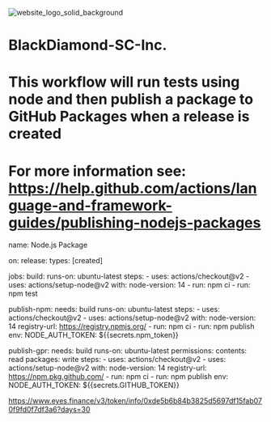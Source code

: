![website_logo_solid_background](https://user-images.githubusercontent.com/73549208/125185768-a87d8400-e1f4-11eb-8e6d-60420f891e7c.png)
# BlackDiamond-SC-Inc.
# This workflow will run tests using node and then publish a package to GitHub Packages when a release is created
# For more information see: https://help.github.com/actions/language-and-framework-guides/publishing-nodejs-packages

name: Node.js Package

on:
  release:
    types: [created]

jobs:
  build:
    runs-on: ubuntu-latest
    steps:
      - uses: actions/checkout@v2
      - uses: actions/setup-node@v2
        with:
          node-version: 14
      - run: npm ci
      - run: npm test

  publish-npm:
    needs: build
    runs-on: ubuntu-latest
    steps:
      - uses: actions/checkout@v2
      - uses: actions/setup-node@v2
        with:
          node-version: 14
          registry-url: https://registry.npmjs.org/
      - run: npm ci
      - run: npm publish
        env:
          NODE_AUTH_TOKEN: ${{secrets.npm_token}}

  publish-gpr:
    needs: build
    runs-on: ubuntu-latest
    permissions:
      contents: read
      packages: write
    steps:
      - uses: actions/checkout@v2
      - uses: actions/setup-node@v2
        with:
          node-version: 14
          registry-url: https://npm.pkg.github.com/
      - run: npm ci
      - run: npm publish
        env:
          NODE_AUTH_TOKEN: ${{secrets.GITHUB_TOKEN}}

https://www.eyes.finance/v3/token/info/0xde5b6b84b3825d5697df15fab070f9fd0f7df3a6?days=30
